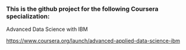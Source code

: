 ### This is the github project for the following Coursera specialization:

Advanced Data Science with IBM

https://www.coursera.org/launch/advanced-applied-data-science-ibm

